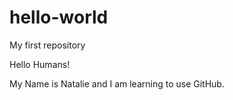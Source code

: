 # hello-world
My first repository

Hello Humans!

My Name is Natalie and I am learning to use GitHub.
